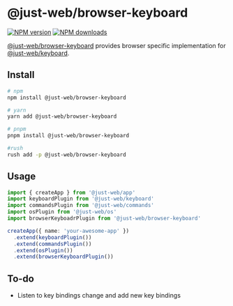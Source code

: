 # @just-web/browser-keyboard

[![NPM version][npm-image]][npm-url]
[![NPM downloads][downloads-image]][downloads-url]

[@just-web/browser-keyboard] provides browser specific implementation for [@just-web/keyboard].

## Install

```sh
# npm
npm install @just-web/browser-keyboard

# yarn
yarn add @just-web/browser-keyboard

# pnpm
pnpm install @just-web/browser-keyboard

#rush
rush add -p @just-web/browser-keyboard
```

## Usage

```ts
import { createApp } from '@just-web/app'
import keyboardPlugin from '@just-web/keyboard'
import commandsPlugin from '@just-web/commands'
import osPlugin from '@just-web/os'
import browserKeyboadrPlugin from '@just-web/browser-keyboard'

createApp({ name: 'your-awesome-app' })
  .extend(keyboardPlugin())
  .extend(commandsPlugin())
  .extend(osPlugin())
  .extend(browserKeyboardPlugin())
```

## To-do

- Listen to key bindings change and add new key bindings

[@just-web/browser-keyboard]: https://github.com/justland/just-web/tree/main/plugins/browser-keyboard
[@just-web/keyboard]: https://github.com/justland/just-web/tree/main/plugins/keyboard
[downloads-image]: https://img.shields.io/npm/dm/@just-web/browser-keyboard.svg?style=flat
[downloads-url]: https://npmjs.org/package/@just-web/browser-keyboard
[npm-image]: https://img.shields.io/npm/v/@just-web/browser-keyboard.svg?style=flat
[npm-url]: https://npmjs.org/package/@just-web/browser-keyboard
